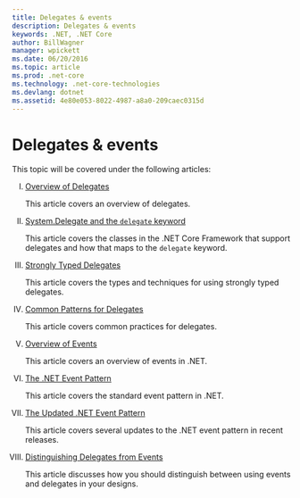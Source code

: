 ```yaml
---
title: Delegates & events
description: Delegates & events
keywords: .NET, .NET Core
author: BillWagner
manager: wpickett
ms.date: 06/20/2016
ms.topic: article
ms.prod: .net-core
ms.technology: .net-core-technologies
ms.devlang: dotnet
ms.assetid: 4e80e053-8022-4987-a8a0-209caec0315d
---
```


# Delegates & events

This topic will be covered under the following articles:

<style type="text/css">
ol {
    list-style-type: upper-roman;
}
</style>
1. [Overview of Delegates](delegates-overview.md)

    This article covers an overview of delegates.

2. [System.Delegate and the `delegate` keyword](delegate-class.md)

    This article covers the classes in the .NET Core Framework that support delegates and how that maps to the `delegate` keyword.

3. [Strongly Typed Delegates](delegates-strongly-typed.md)

    This article covers the types and techniques for using strongly typed delegates.

4. [Common Patterns for Delegates](delegates-patterns.md)

    This article covers common practices for delegates.

5. [Overview of Events](events-overview.md)

    This article covers an overview of events in .NET.

6. [The .NET Event Pattern](event-pattern.md)

    This article covers the standard event pattern in .NET.

7. [The Updated .NET Event Pattern](modern-events.md)

    This article covers several updates to the .NET event pattern in recent releases.

8. [Distinguishing Delegates from Events](distinguish-delegates-events.md)

    This article discusses how you should distinguish between using events and delegates in your designs.
 
